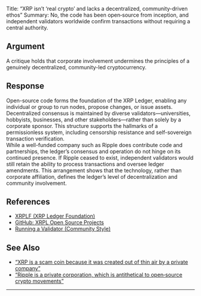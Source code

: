 Title: “XRP isn’t ‘real crypto’ and lacks a decentralized, community-driven ethos”
Summary: No, the code has been open‑source from inception, and independent validators worldwide confirm transactions without requiring a central authority.

## Argument  
A critique holds that corporate involvement undermines the principles of a genuinely decentralized, community-led cryptocurrency.

## Response  
Open-source code forms the foundation of the XRP Ledger, enabling any individual or group to run nodes, propose changes, or issue assets. Decentralized consensus is maintained by diverse validators—universities, hobbyists, businesses, and other stakeholders—rather than solely by a corporate sponsor. This structure supports the hallmarks of a permissionless system, including censorship resistance and self-sovereign transaction verification.  
While a well-funded company such as Ripple does contribute code and partnerships, the ledger’s consensus and operation do not hinge on its continued presence. If Ripple ceased to exist, independent validators would still retain the ability to process transactions and oversee ledger amendments. This arrangement shows that the technology, rather than corporate affiliation, defines the ledger’s level of decentralization and community involvement.

## References
- [XRPLF (XRP Ledger Foundation)](https://xrplf.org/)
- [GitHub: XRPL Open Source Projects](https://github.com/XRPLF)
- [Running a Validator (Community Style)](https://xrpl.org/run-a-rippled-validator.html)

## See Also
- [“XRP is a scam coin because it was created out of thin air by a private company”](xrp-is-a-scam-coin-because-it-was-created-out-of-thin-air-by-a-private-company.html)
- [“Ripple is a private corporation, which is antithetical to open‑source crypto movements”](ripple-is-a-private-corporation-which-is-antithetical-to-open-source-crypto-movements.html)

---

